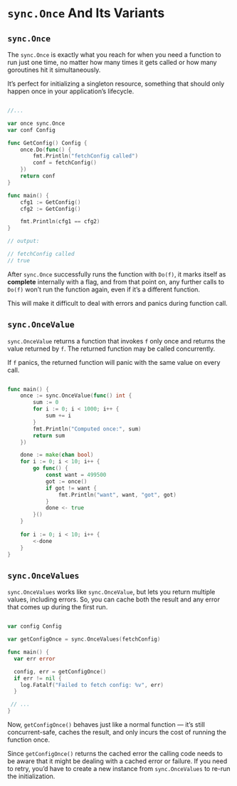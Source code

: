 # `sync.Once` And Its Variants

## `sync.Once`

The `sync.Once` is exactly what you reach for when you need a function to
run just one time, no matter how many times it gets called or how many
goroutines hit it simultaneously.

It’s perfect for initializing a singleton resource, something that should
only happen once in your application’s lifecycle.

```go

//...

var once sync.Once
var conf Config

func GetConfig() Config {
    once.Do(func() {
        fmt.Println("fetchConfig called")
        conf = fetchConfig()
    })
    return conf
}

func main() {
    cfg1 := GetConfig()
    cfg2 := GetConfig()

    fmt.Println(cfg1 == cfg2)
}

// output:

// fetchConfig called
// true

```

After `sync.Once` successfully runs the function with `Do(f)`, it marks
itself as **complete** internally with a flag, and from that point on,
any further calls to `Do(f)` won’t run the function again, even if it’s
a different function.

This will make it difficult to deal with errors and panics during function
call.

## `sync.OnceValue`

`sync.OnceValue` returns a function that invokes `f` only once and returns the
value returned by `f`. The returned function may be called concurrently.

If `f` panics, the returned function will panic with the same value on
every call.

```go

func main() {
    once := sync.OnceValue(func() int {
        sum := 0
        for i := 0; i < 1000; i++ {
            sum += i
        }
        fmt.Println("Computed once:", sum)
        return sum
    })

    done := make(chan bool)
    for i := 0; i < 10; i++ {
        go func() {
            const want = 499500
            got := once()
            if got != want {
                fmt.Println("want", want, "got", got)
            }
            done <- true
        }()
    }
    
    for i := 0; i < 10; i++ {
        <-done
    }
}

```

## `sync.OnceValues`

`sync.OnceValues` works like `sync.OnceValue`, but lets you return multiple
values, including errors. So, you can cache both the result and any error
that comes up during the first run.

```go

var config Config

var getConfigOnce = sync.OnceValues(fetchConfig)

func main() {
  var err error

  config, err = getConfigOnce()
  if err != nil {
    log.Fatalf("Failed to fetch config: %v", err)
  }

 // ...
}

```

Now, `getConfigOnce()` behaves just like a normal function — it’s still
concurrent-safe, caches the result, and only incurs the cost of running the
function once.

Since `getConfigOnce()` returns the cached error the calling code needs to
be aware that it might be dealing with a cached error or failure. If you need
to retry, you’d have to create a new instance from `sync.OnceValues` to
re-run the initialization.
